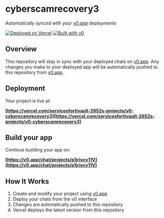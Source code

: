# cyberscamrecovery3

*Automatically synced with your [v0.app](https://v0.app) deployments*

[![Deployed on Vercel](https://img.shields.io/badge/Deployed%20on-Vercel-black?style=for-the-badge&logo=vercel)](https://vercel.com/servicesfortivault-2652s-projects/v0-cyberscamrecovery3)
[![Built with v0](https://img.shields.io/badge/Built%20with-v0.app-black?style=for-the-badge)](https://v0.app/chat/projects/p1jrivcv11V)

## Overview

This repository will stay in sync with your deployed chats on [v0.app](https://v0.app).
Any changes you make to your deployed app will be automatically pushed to this repository from [v0.app](https://v0.app).

## Deployment

Your project is live at:

**[https://vercel.com/servicesfortivault-2652s-projects/v0-cyberscamrecovery3](https://vercel.com/servicesfortivault-2652s-projects/v0-cyberscamrecovery3)**

## Build your app

Continue building your app on:

**[https://v0.app/chat/projects/p1jrivcv11V](https://v0.app/chat/projects/p1jrivcv11V)**

## How It Works

1. Create and modify your project using [v0.app](https://v0.app)
2. Deploy your chats from the v0 interface
3. Changes are automatically pushed to this repository
4. Vercel deploys the latest version from this repository